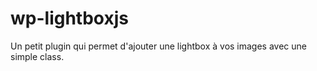 # wp-lightboxjs
Un petit plugin qui permet d'ajouter une lightbox à vos images avec une simple class.
